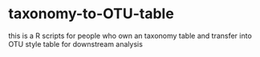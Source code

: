 # taxonomy-to-OTU-table
this is a R scripts for people who own an taxonomy table and transfer into OTU style table for downstream analysis

